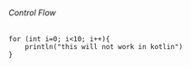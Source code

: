 ###### Control Flow

```
for (int i=0; i<10; i++){
    println("this will not work in kotlin")
}
```